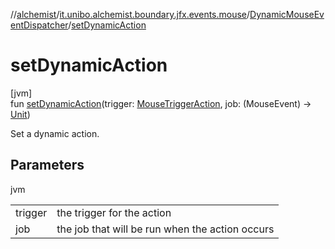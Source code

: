 //[alchemist](../../../index.md)/[it.unibo.alchemist.boundary.jfx.events.mouse](../index.md)/[DynamicMouseEventDispatcher](index.md)/[setDynamicAction](set-dynamic-action.md)

# setDynamicAction

[jvm]\
fun [setDynamicAction](set-dynamic-action.md)(trigger: [MouseTriggerAction](../-mouse-trigger-action/index.md), job: (MouseEvent) -> [Unit](https://kotlinlang.org/api/latest/jvm/stdlib/kotlin/-unit/index.html))

Set a dynamic action.

## Parameters

jvm

| | |
|---|---|
| trigger | the trigger for the action |
| job | the job that will be run when the action occurs |
